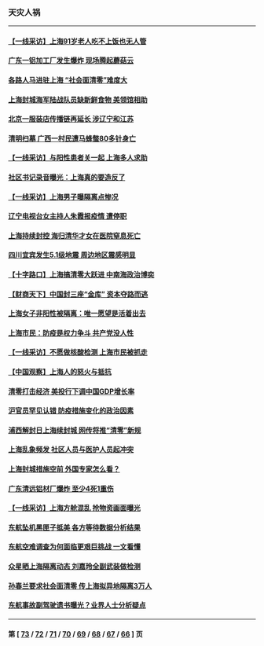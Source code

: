### 天灾人祸
---
#### [【一线采访】上海91岁老人吃不上饭也无人管](../../pages/ncid280/n13699874.md) 
#### [广东一铝加工厂发生爆炸 现场腾起蘑菇云](../../pages/ncid280/n13700185.md) 
#### [各路人马进驻上海 “社会面清零”难度大](../../pages/ncid280/n13700145.md) 
#### [上海封城海军陆战队员缺新鲜食物 美领馆相助](../../pages/ncid280/n13700041.md) 
#### [北京一服装店传播链再延长 涉辽宁和江苏](../../pages/ncid280/n13699460.md) 
#### [清明扫墓 广西一村民遭马蜂螫80多针身亡](../../pages/ncid280/n13699359.md) 
#### [【一线采访】与阳性患者关一起 上海多人求助](../../pages/ncid280/n13699367.md) 
#### [社区书记录音曝光：上海真的要造反了](../../pages/ncid280/n13698852.md) 
#### [【一线采访】上海男子曝隔离点惨况](../../pages/ncid280/n13698860.md) 
#### [辽宁电视台女主持人朱霞报疫情 遭停职](../../pages/ncid280/n13697724.md) 
#### [上海持续封控 海归清华才女在医院窒息死亡](../../pages/ncid280/n13698320.md) 
#### [四川宜宾发生5.1级地震 周边地区震感明显](../../pages/ncid280/n13698217.md) 
#### [【十字路口】上海搞清零大跃进 中南海政治博奕](../../pages/ncid280/n13697058.md) 
#### [【财商天下】中国封三座“金库” 资本夺路而逃](../../pages/ncid280/n13697618.md) 
#### [上海女子非阳性被隔离：唯一愿望是活着出去](../../pages/ncid280/n13697671.md) 
#### [上海市民：防疫是权力争斗 共产党没人性](../../pages/ncid280/n13697868.md) 
#### [【一线采访】不愿做核酸检测 上海市民被抓走](../../pages/ncid280/n13696897.md) 
#### [【中国观察】上海人的怒火与抵抗](../../pages/ncid280/n13697194.md) 
#### [清零打击经济 美投行下调中国GDP增长率](../../pages/ncid280/n13697211.md) 
#### [沪官员罕见认错 防疫措施变化的政治因素](../../pages/ncid280/n13697172.md) 
#### [浦西解封日上海续封城 网传将推“清零”新规](../../pages/ncid280/n13695946.md) 
#### [上海乱象频发 社区人员与医护人员起冲突](../../pages/ncid280/n13696672.md) 
#### [上海封城措施空前 外国专家怎么看？](../../pages/ncid280/n13696590.md) 
#### [广东清远铝材厂爆炸 至少4死1重伤](../../pages/ncid280/n13696566.md) 
#### [【一线采访】上海方舱混乱 抢物资画面曝光](../../pages/ncid280/n13696233.md) 
#### [东航坠机黑匣子抵美 各方等待数据分析结果](../../pages/ncid280/n13696141.md) 
#### [东航空难调查为何面临更艰巨挑战 一文看懂](../../pages/ncid280/n13695603.md) 
#### [众星晒上海隔离动态 刘嘉玲全副武装做检测](../../pages/ncid280/n13695850.md) 
#### [孙春兰要求社会面清零 传上海拟异地隔离3万人](../../pages/ncid280/n13695501.md) 
#### [东航事故副驾驶遗书曝光？业界人士分析疑点](../../pages/ncid280/n13695618.md) 

---
#### 第 [ [73](./73.md) / [72](./72.md) / [71](./71.md) / [70](./70.md) / [69](./69.md) / [68](./68.md) / [67](./67.md) / [66](./66.md) ] 页
